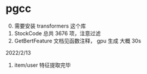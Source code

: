 # pgcc

0. 需要安装 transformers 这个库
1. StockCode 总共 3676 项，注意过滤
2. GetBertFeature 文档见函数注释， gpu 生成 大概 30s

2022/2/13
1. item/user 特征提取完毕